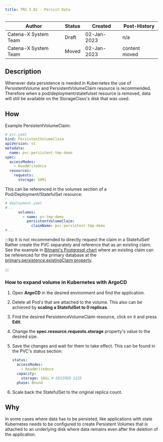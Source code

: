 ```yaml
---
title: TRG 3.02 - Persist Data
---
```


| Author               | Status | Created      | Post-History  |
|----------------------|--------|--------------|---------------|
| Catena-X System Team | Draft  | 02-Jan-2023  | n/a           |
| Catena-X System Team | Moved  | 02-Jan-2023  | content moved |

## Description

Whenever data persistence is needed in Kubernetes the use of PersistentVolume and PersistentVolumeClaim resource is recommended. Therefore when a pod/deployment/statefulset resource is removed, data will still be available on the StorageClass's disk that was used.

## How

Example PersistentVolumeClaim:

```yaml
# pvc.yaml
kind: PersistentVolumeClaim
apiVersion: v1
metadata:
  name: pvc-persistent-tmp-demo
spec:
  accessModes:
    - ReadWriteOnce
  resources:
    requests:
      storage: 50Mi
```

This can be referenced in the volumes section of a Pod/Deployment/StatefulSet resource:

```yaml
# deployment.yaml
#...
      volumes:
        - name: pv-tmp-demo
          persistentVolumeClaim:
            claimName: pvc-persistent-tmp-demo
#...
```

:::tip
It is not recommended to directly request the claim in a StatefulSet! Rather create the PVC separately and reference that as an existing claim. See the example in [Bitnami's Postgresql chart](https://github.com/bitnami/charts/tree/main/bitnami/postgresql) where an existing claim can be referenced for the primary database at the [primary.persistence.existingClaim property](https://github.com/bitnami/charts/tree/main/bitnami/postgresql#postgresql-primary-parameters).

:::

### How to expand volume in Kubernetes with ArgoCD

1. Open __ArgoCD__ in the desired environment and find the application.
2. Delete all Pod's that are attached to the volume. This also can be achieved by __scaling a StatefulSet to 0 replicas__.
3. Find the desired PersistenceVolumeClaim resource, click on it and press __Edit__.
4. Change the __spec.resource.requests.storage__ property's value to the desired size.
5. Save the changes and wait for them to take effect.
   This can be found in the PVC's status section:

   ```yaml
   status:
     accessModes:
       - ReadWriteOnce
     capacity:
       storage: 16Gi # DESIRED SIZE
     phase: Bound
   ```

6. Scale back the StatefulSet to the original replica count.

## Why

In some cases where data has to be persisted, like applications with state Kubernetes needs to be configured to create Persistent Volumes that is attached to an underlying disk where data remains even after the deletion of the application.
